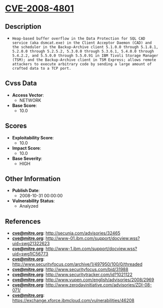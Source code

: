 
# [CVE-2008-4801](http://secunia.com/advisories/32465)

## Description

- `Heap-based buffer overflow in the Data Protection for SQL CAD service (aka dsmcat.exe) in the Client Acceptor Daemon (CAD) and the scheduler in the Backup-Archive client 5.1.0.0 through 5.1.8.1, 5.2.0.0 through 5.2.5.2, 5.3.0.0 through 5.3.6.1, 5.4.0.0 through 5.4.2.2, and 5.5.0.0 through 5.5.0.91 in IBM Tivoli Storage Manager (TSM); and the Backup-Archive client in TSM Express; allows remote attackers to execute arbitrary code by sending a large amount of crafted data to a TCP port.`

## Cvss Data

- **Access Vector**:
  - NETWORK
- **Base Score**:
  - 10.0

## Scores

- **Exploitability Score**:
  - 10.0
- **Impact Score**:
  - 10.0
- **Base Severity**:
  - HIGH

## Other Information

- **Publish Date**:
  - 2008-10-31 00:00:00
- **Vulnerability Status**:
  - Analyzed

## References

- **cve@mitre.org**: http://secunia.com/advisories/32465
- **cve@mitre.org**: http://www-01.ibm.com/support/docview.wss?uid=swg21322623
- **cve@mitre.org**: http://www-1.ibm.com/support/docview.wss?uid=swg1IC56773
- **cve@mitre.org**: http://www.securityfocus.com/archive/1/497950/100/0/threaded
- **cve@mitre.org**: http://www.securityfocus.com/bid/31988
- **cve@mitre.org**: http://www.securitytracker.com/id?1021122
- **cve@mitre.org**: http://www.vupen.com/english/advisories/2008/2969
- **cve@mitre.org**: http://www.zerodayinitiative.com/advisories/ZDI-08-071/
- **cve@mitre.org**: https://exchange.xforce.ibmcloud.com/vulnerabilities/46208
